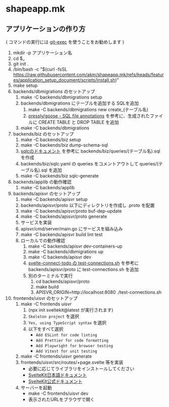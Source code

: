 # shapeapp.mk

## アプリケーションの作り方

( コマンドの実行には [git-exec](https://github.com/akm/git-exec) を使うことをお勧めします )

1. mkdir -p アプリケーション名
1. cd $_
1. git init .
2. /bin/bash -c "$(curl -fsSL https://raw.githubusercontent.com/akm/shapeapp.mk/refs/heads/features/application_setup_document/scripts/install.sh)"
3. make setup
4. backends/dbmigrations のセットアップ
    1. make -C backends/dbmigrations setup
    2. backends/dbmigrations にテーブルを追加する SQLを追加
       1. make -C backends/dbmigrations new create_(テーブル名)
       2. [pressly/goose - SQL file annotations](https://pressly.github.io/goose/documentation/annotations/) を参考に、生成されたファイルに CREATE TABLE と DROP TABLE を追加
    3. make -C backends/dbmigrations
5. backends/biz のセットアップ
    1. make -C backends/biz setup
    2. make -C backends/biz dump-schema-sql
    3. [sqlcのドキュメント](https://docs.sqlc.dev/en/stable/tutorials/getting-started-mysql.html) を参考に backends/biz/queries/(テーブル名).sql を作成
    4. backends/biz/sqlc.yaml の queries をコメントアウトして queries/(テーブル名).sql を追加
    5. make -C backends/biz sqlc-generate
6. backends/applib の動作確認
    1. make -C backends/applib
7. backends/apisvr のセットアップ
    1. make -C backends/apisvr setup
    2. backends/apisvr/proto 以下にディレクトリを作成し .proto を配置
    3. make -C backends/apisvr/proto buf-dep-update
    4. make -C backends/apisvr/proto generate
    5. サービスを実装
    6. apisvr/cmd/server/main.go にサービスを組み込み
    7. make -C backends/apisvr build lint test
    8. ローカルでの動作確認
        1. make -C backends/apisvr dev-containers-up
        2. make -C backends/dbmigrations up
        3. make -C backends/apisvr dev
        4. [svelte-connect-todo の test-connections.sh](https://github.com/akm/svelte-connect-todo/blob/435458e3d7895babbe355972dc5f5f62cc3a92d0/backends/apisvr/proto/test-connections.sh) を参考に backends/apisvr/proto に test-connections.sh を追加
        5. 別のターミナルで実行
           1. cd backends/apisvr/proto
           2. make build
           3. APISVR_ORIGIN=http://localhost:8080 ./test-connections.sh
1. frontends/uisvr のセットアップ
    1. make -C frontends uisvr
        1. (npx init sveltekit@latest が実行されます)
        2. `Skeleton project` を選択
        3. `Yes, using TypeScript syntax` を選択
        4. 以下をすべて選択
            - `Add ESLint for code linting`
            - `Add Prettier for code formatting`
            - `Add Playwright for browser testing`
            - `Add Vitest for unit testing`
    2. make -C frontends/uisvr generate
    3. frontends/uisvr/src/routes/+page.svelte 等を実装
        - 必要に応じてライブラリをインストールしてください
        - [SvelteKit日本語ドキュメント](https://kit.svelte.jp/)
        - [SvelteKit公式ドキュメント](https://kit.svelte.dev/)
    4. サーバーを起動
        - make -C frontends/uisvr dev
        - 表示されたURLをブラウザで開く

